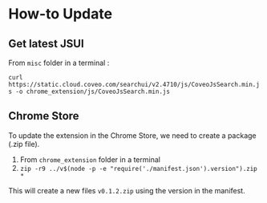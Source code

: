 # How-to Update

## Get latest JSUI

From `misc` folder in a terminal :

`curl https://static.cloud.coveo.com/searchui/v2.4710/js/CoveoJsSearch.min.js -o chrome_extension/js/CoveoJsSearch.min.js`

## Chrome Store

To update the extension in the Chrome Store, we need to create a package (.zip file).

1. From `chrome_extension` folder in a terminal
1. `zip -r9 ../v$(node -p -e "require('./manifest.json').version").zip *`

This will create a new files `v0.1.2.zip` using the version in the manifest.
